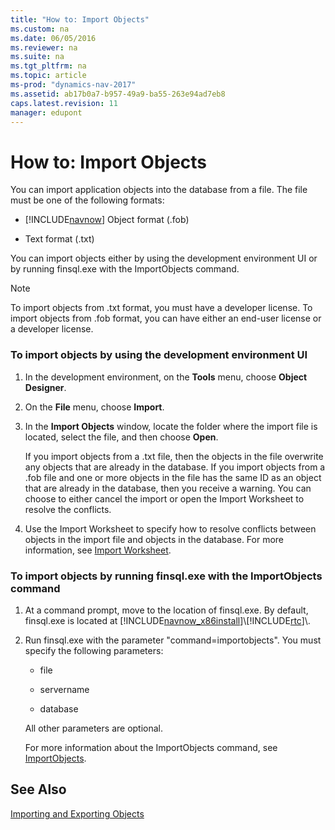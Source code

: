 ```yaml
---
title: "How to: Import Objects"
ms.custom: na
ms.date: 06/05/2016
ms.reviewer: na
ms.suite: na
ms.tgt_pltfrm: na
ms.topic: article
ms-prod: "dynamics-nav-2017"
ms.assetid: ab17b0a7-b957-49a9-ba55-263e94ad7eb8
caps.latest.revision: 11
manager: edupont
---
```

# How to: Import Objects
You can import application objects into the database from a file. The file must be one of the following formats:  
  
-   [!INCLUDE[navnow](includes/navnow_md.md)] Object format \(.fob\)  
  
-   Text format \(.txt\)  
  
 You can import objects either by using the development environment UI or by running finsql.exe with the ImportObjects command.  
  
> [!NOTE]  
>  To import objects from .txt format, you must have a developer license. To import objects from .fob format, you can have either an end-user license or a developer license.  
  
### To import objects by using the development environment UI  
  
1.  In the development environment, on the **Tools** menu, choose **Object Designer**.  
  
2.  On the **File** menu, choose **Import**.  
  
3.  In the **Import Objects** window, locate the folder where the import file is located, select the file, and then choose **Open**.  
  
     If you import objects from a .txt file, then the objects in the file overwrite any objects that are already in the database. If you import objects from a .fob file and one or more objects in the file has the same ID as an object that are already in the database, then you receive a warning. You can choose to either cancel the import or open the Import Worksheet to resolve the conflicts.  
  
4.  Use the Import Worksheet to specify how to resolve conflicts between objects in the import file and objects in the database. For more information, see [Import Worksheet](Import-Worksheet.md).  
  
### To import objects by running finsql.exe with the ImportObjects command  
  
1.  At a command prompt, move to the location of finsql.exe. By default, finsql.exe is located at [!INCLUDE[navnow_x86install](includes/navnow_x86install_md.md)]\\[!INCLUDE[rtc](includes/rtc_md.md)]\\.  
  
2.  Run finsql.exe with the parameter "command=importobjects". You must specify the following parameters:  
  
    -   file  
  
    -   servername  
  
    -   database  
  
     All other parameters are optional.  
  
     For more information about the ImportObjects command, see [ImportObjects](ImportObjects.md).  
  
## See Also  
 [Importing and Exporting Objects](Importing-and-Exporting-Objects.md)